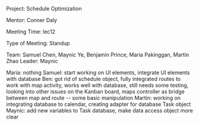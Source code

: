 Project: Schedule Optimization

Mentor: Conner Daly

Meeting Time: lec12

Type of Meeting: Standup

Team: Samuel Chen, Maynic Ye, Benjamin Prince, Maria Pakinggan, Martin Zhao Leader: Maynic

Maria: nothing
Samuel: start working on UI elements, integrate UI elements with database
Ben: got rid of schedule object, fully integrated routes to work with map activity, works well with database, still needs some testing,
looking into other issues on the Kanban board, maps controller as bridge between map and route -- some basic manipulation
Martin: working on integrating database to calendar, creating adapter for database Task object
Maynic: add new variables to Task database, make data access object more clear
